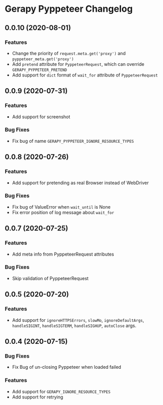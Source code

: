 # Gerapy Pyppeteer Changelog

## 0.0.10 (2020-08-01)

### Features

* Change the priority of `request.meta.get('proxy')` and `pyppeteer_meta.get('proxy')`
* Add `pretend` attribute for `PyppeteerRequest`, which can override `GERAPY_PYPPETEER_PRETEND`
* Add support for `dict` format of `wait_for` attribute of `PyppeteerRequest`

## 0.0.9 (2020-07-31)

### Features

* Add support for screenshot

### Bug Fixes

* Fix bug of name `GERAPY_PYPPETEER_IGNORE_RESOURCE_TYPES`

## 0.0.8 (2020-07-26)

### Features

* Add support for pretending as real Browser instead of WebDriver

### Bug Fixes

* Fix bug of ValueError when `wait_until` is None
* Fix error position of log message about `wait_for`

## 0.0.7 (2020-07-25)

### Features

* Add meta info from PyppeteerRequest attributes

### Bug Fixes

* Skip validation of PyppeteerRequest

## 0.0.5 (2020-07-20)

### Features

* Add support for `ignoreHTTPSErrors`, `slowMo`, `ignoreDefaultArgs`,
`handleSIGINT`, `handleSIGTERM`, `handleSIGHUP`, `autoClose` args.

## 0.0.4 (2020-07-15)

### Bug Fixes

* Fix Bug of un-closing Pyppeteer when loaded failed

### Features

* Add support for `GERAPY_IGNORE_RESOURCE_TYPES`
* Add support for retrying